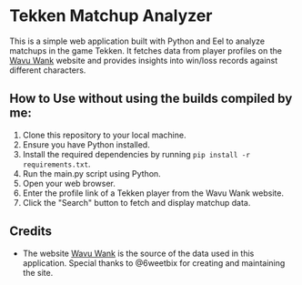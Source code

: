 # Tekken Matchup Analyzer

This is a simple web application built with Python and Eel to analyze matchups in the game Tekken. It fetches data from player profiles on the [Wavu Wank](https://wank.wavu.wiki) website and provides insights into win/loss records against different characters.

## How to Use without using the builds compiled by me:

1. Clone this repository to your local machine.
2. Ensure you have Python installed.
3. Install the required dependencies by running `pip install -r requirements.txt`.
4. Run the main.py script using Python.
5. Open your web browser.
6. Enter the profile link of a Tekken player from the Wavu Wank website.
7. Click the "Search" button to fetch and display matchup data.

## Credits

- The website [Wavu Wank](https://wank.wavu.wiki) is the source of the data used in this application. Special thanks to @6weetbix for creating and maintaining the site.
